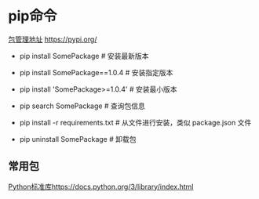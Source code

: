 # pip命令

[包管理地址](https://pypi.org/) <https://pypi.org/>

- pip install SomePackage # 安装最新版本
- pip install SomePackage==1.0.4  # 安装指定版本
- pip install 'SomePackage>=1.0.4'  # 安装最小版本
- pip search SomePackage # 查询包信息

- pip install -r requirements.txt # 从文件进行安装，类似 package.json 文件

- pip uninstall SomePackage # 卸载包

## 常用包

[Python标准库](https://docs.python.org/3/library/index.html)<https://docs.python.org/3/library/index.html>
